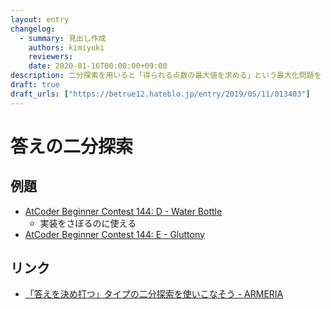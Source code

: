 ```yaml
---
layout: entry
changelog:
  - summary: 見出し作成
    authors: kimiyuki
    reviewers:
    date: 2020-01-16T00:00:00+09:00
description: 二分探索を用いると「得られる点数の最大値を求める」という最大化問題を「ある点数を得ることは可能か求める」という判定問題に帰着させられる。
draft: true
draft_urls: ["https://betrue12.hateblo.jp/entry/2019/05/11/013403"]
---
```


# 答えの二分探索

## 例題

-   [AtCoder Beginner Contest 144: D - Water Bottle](https://atcoder.jp/contests/abc144/tasks/abc144_d)
    -    実装をさぼるのに使える
-    [AtCoder Beginner Contest 144: E - Gluttony](https://atcoder.jp/contests/abc144/tasks/abc144_e)

## リンク

-   [「答えを決め打つ」タイプの二分探索を使いこなそう - ARMERIA](https://betrue12.hateblo.jp/entry/2019/05/11/013403)
